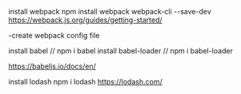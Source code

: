 install webpack
npm install webpack webpack-cli --save-dev
https://webpack.js.org/guides/getting-started/

-create webpack config file 


install babel                 // npm i babel
install babel-loader          // npm i babel-loader

https://babeljs.io/docs/en/


install lodash     npm i lodash
https://lodash.com/
